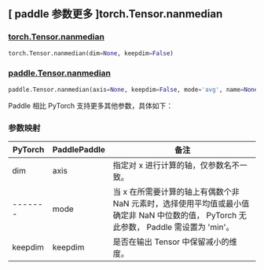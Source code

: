 ## [ paddle 参数更多 ]torch.Tensor.nanmedian

### [torch.Tensor.nanmedian](https://pytorch.org/docs/stable/generated/torch.Tensor.nanmedian.html)

```python
torch.Tensor.nanmedian(dim=None, keepdim=False)
```

### [paddle.Tensor.nanmedian](https://www.paddlepaddle.org.cn/documentation/docs/zh/develop/api/paddle/Tensor_cn.html#nanmedian-axis-none-keepdim-true-name-none)

```python
paddle.Tensor.nanmedian(axis=None, keepdim=False, mode='avg', name=None)
```

Paddle 相比 PyTorch 支持更多其他参数，具体如下：

### 参数映射

| PyTorch | PaddlePaddle | 备注 |
| ------- | ------------ | -- |
| dim     | axis         | 指定对 x 进行计算的轴，仅参数名不一致。 |
| ------- | mode         | 当 x 在所需要计算的轴上有偶数个非 NaN 元素时，选择使用平均值或最小值确定非 NaN 中位数的值， PyTorch 无此参数， Paddle 需设置为 'min'。 |
| keepdim | keepdim      | 是否在输出 Tensor 中保留减小的维度。 |
